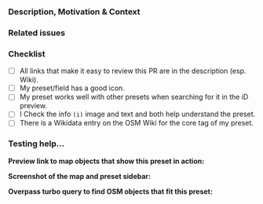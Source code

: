 ### Description, Motivation & Context

<!-- Describe your changes in detail. -->

### Related issues

<!-- Please link any related issues here. -->

### Checklist

<!-- Go over all the following points, and put an `x` in all the boxes that apply. -->

- [ ] All links that make it easy to review this PR are in the description (esp. Wiki).
- [ ] My preset/field has a good icon.
- [ ] My preset works well with other presets when searching for it in the iD preview. <!-- Eg. no similar presents that cause confusion. -->
- [ ] I Check the info `(i)` image and text and both help understand the preset.
- [ ] There is a Wikidata entry on the OSM Wiki for the core tag of my preset.

### Testing help…

<!-- After you submit your PR, wait for the Preview to generate, then update this section -->

**Preview link to map objects that show this preset in action:**

**Screenshot of the map and preset sidebar:**

**Overpass turbo query to find OSM objects that fit this preset:**

<!-- https://overpass-turbo.eu/ -->
